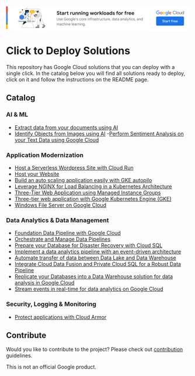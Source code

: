 [![banner](banner.png)](https://cloud.google.com/?utm_source=github&utm_medium=referral&utm_campaign=GCP&utm_content=packages_repository_banner)


# Click to Deploy Solutions

This repository has Google Cloud solutions that you can deploy with a single click.
In the catalog below you will find all solutions ready to deploy, click on it and follow the instructions on the README page.

## Catalog

### AI & ML
- [Extract data from your documents using AI](./document-ai)
- [Identify Objects from Images using AI](./object-localization/)
-[Perform Sentiment Analysis on your Text Data using Google Cloud](./nlp-sentiment-analysis/)

### Application Modernization
- [Host a Serverless Wordpress Site with Cloud Run](./wordpress-on-cloudrun/)
- [Host your Website](./ecommerce-webhosting/)
- [Build an auto scaling application easily with GKE autopilo](./gke-autopilot-hpa/)
- [Leverage NGINX for Load Balancing in a Kubernetes Architecture](./gke-standard-nginx/)
- [Three-Tier Web Application using Managed Instance Groups](./three-tier-app-gce/)
- [Three-tier web application with Google Kubernetes Engine (GKE)](./three-tier-gke/)
- [Windows File Server on Google Cloud](./windows-fileserver/)

### Data Analytics & Data Management
- [Foundation Data Pipeline with Google Cloud](./gcs-to-bq-with-least-privileges/)
- [Orchestrate and Manage Data Pipelines](./cloud-composer-etl/)
- [Prepare your Database for Disaster Recovery with Cloud SQL](./cloudsql-ha-dr/)
- [Implement a data analytics pipeline with an event-driven architecture](./data-analytics-platform-event-driven)
- [Automate transfer of data between Data Lake and Data Warehouse](./data-analytics-platform-scheduled)
- [Integrate Cloud Data Fusion and Private Cloud SQL for a Robust Data Pipeline](./private-cloud-data-fusion/)
- [Replicate your Databases into a Data Warehouse solution for data analysis in Google Cloud](./replicating-databases-bigquery/)
- [Stream events in real-time for data analytics on Google Cloud](./streaming-data-to-analytics/)

### Security, Logging & Monitoring
- [Protect applications with Cloud Armor](./cloud-armor-demo/)


## Contribute

Would you like to contribute to the project? Please check out [contribution](docs/contributing.md) guidelines.


This is not an official Google product.

